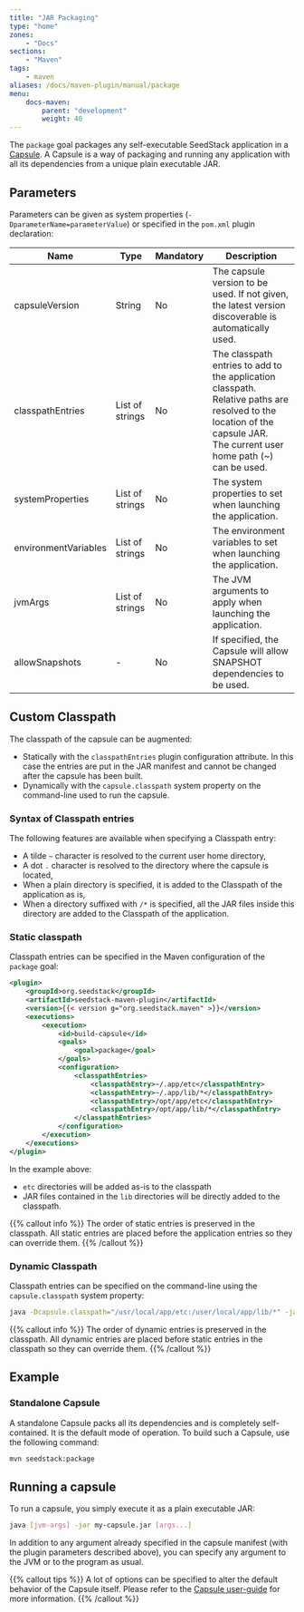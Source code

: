 ```yaml
---
title: "JAR Packaging"
type: "home"
zones:
    - "Docs"
sections:
    - "Maven"    
tags:
    - maven
aliases: /docs/maven-plugin/manual/package    
menu:
    docs-maven:
        parent: "development"
        weight: 40
---
```


The `package` goal packages any self-executable SeedStack application in a [Capsule](http://www.capsule.io/).
A Capsule is a way of packaging and running any application with all its dependencies from a unique plain executable JAR.<!--more-->

## Parameters

Parameters can be given as system properties (`-DparameterName=parameterValue`) or specified in the `pom.xml` plugin declaration:

<table class="table table-striped table-bordered table-condensed">
    <thead>
    <tr>
        <th>Name</th>
        <th>Type</th>
        <th>Mandatory</th>
        <th>Description</th>
    </tr>
    </thead>
    <tbody>
    <tr>
        <td>capsuleVersion</td>
        <td>String</td>
        <td>No</td>
        <td>The capsule version to be used. If not given, the latest version discoverable is automatically used.</td>
    </tr>
    <tr>
        <td>classpathEntries</td>
        <td>List of strings</td>
        <td>No</td>
        <td>The classpath entries to add to the application classpath.
        <br/>Relative paths are resolved to the location of the 
        capsule JAR. 
        <br/>The current user home path (~) can be used.</td>
    </tr>
    <tr>
        <td>systemProperties</td>
        <td>List of strings</td>
        <td>No</td>
        <td>The system properties to set when launching the application.</td>
    </tr>
    <tr>
        <td>environmentVariables</td>
        <td>List of strings</td>
        <td>No</td>
        <td>The environment variables to set when launching the application.</td>
    </tr>
    <tr>
        <td>jvmArgs</td>
        <td>List of strings</td>
        <td>No</td>
        <td>The JVM arguments to apply when launching the application.</td>
    </tr>
    <tr>
        <td>allowSnapshots</td>
        <td>-</td>
        <td>No</td>
        <td>If specified, the Capsule will allow SNAPSHOT dependencies to be used.</td>
    </tr>
    </tbody>
</table>

## Custom Classpath

The classpath of the capsule can be augmented:

* Statically with the `classpathEntries` plugin configuration attribute. In this case the entries are put in the 
JAR manifest and cannot be changed after the capsule has been built.
* Dynamically with the `capsule.classpath` system property on the command-line used to run the capsule.   

### Syntax of Classpath entries

The following features are available when specifying a Classpath entry:

* A tilde `~` character is resolved to the current user home directory,
* A dot `.` character is resolved to the directory where the capsule is located,
* When a plain directory is specified, it is added to the Classpath of the application as is,
* When a directory suffixed with `/*` is specified, all the JAR files inside this directory are added to the Classpath 
of the application.

### Static classpath

Classpath entries can be specified in the Maven configuration of the `package` goal:

```xml
<plugin>
    <groupId>org.seedstack</groupId>
    <artifactId>seedstack-maven-plugin</artifactId>
    <version>{{< version g="org.seedstack.maven" >}}</version>
    <executions>
        <execution>
            <id>build-capsule</id>
            <goals>
                <goal>package</goal>
            </goals>
            <configuration>
                <classpathEntries>
                    <classpathEntry>~/.app/etc</classpathEntry>
                    <classpathEntry>~/.app/lib/*</classpathEntry>
                    <classpathEntry>/opt/app/etc</classpathEntry>
                    <classpathEntry>/opt/app/lib/*</classpathEntry>
                </classpathEntries>
            </configuration>
        </execution>
    </executions>
</plugin>
```

In the example above:

* `etc` directories will be added as-is to the classpath
* JAR files contained in the `lib` directories will be directly added to the classpath. 

{{% callout info %}}
The order of static entries is preserved in the classpath. All static entries are placed before the application
entries so they can override them. 
{{% /callout %}}

### Dynamic Classpath

Classpath entries can be specified on the command-line using the `capsule.classpath` system property:

```bash
java -Dcapsule.classpath="/usr/local/app/etc:/user/local/app/lib/*" -jar my-capsule.jar
```

{{% callout info %}}
The order of dynamic entries is preserved in the classpath. All dynamic entries are placed before static entries in
the classpath so they can override them.
{{% /callout %}}

## Example

### Standalone Capsule

A standalone Capsule packs all its dependencies and is completely self-contained. It is the default mode of operation. To
build such a Capsule, use the following command:

```bash
mvn seedstack:package
```

## Running a capsule

To run a capsule, you simply execute it as a plain executable JAR:

```bash
java [jvm-args] -jar my-capsule.jar [args...]
```

In addition to any argument already specified in the capsule manifest (with the plugin parameters described above), you 
can specify any argument to the JVM or to the program as usual.

{{% callout tips %}}
A lot of options can be specified to alter the default behavior of the Capsule itself. Please refer to the [Capsule user-guide](http://www.capsule.io/user-guide/)
for more information.
{{% /callout %}}
